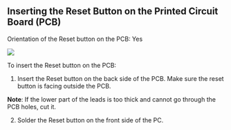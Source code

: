 ## Inserting the Reset Button on the Printed Circuit Board (PCB)

Orientation of the Reset button on the PCB: Yes
<!-- unclear-reword: orientation is a usability recommendation -->

![](https://github.com/tinusaur/guides/blob/master/docs/images/reset%20button.jpg)

To insert the Reset button on the PCB:

1. Insert the Reset button on the back side of the PCB. Make sure the reset button is facing outside the PCB.
<!-- unclear-reword: back vs. bottom of board, clarify directions and add to drawings -->
<!-- unclear-reword: all openings on the board are labeled, use board labels to refer to openings in procedures -->
**Note**: If the lower part of the leads is too thick and cannot go through the PCB holes, cut it.
<!-- misplaced-moveup: this is a prerequisite, not a note -->
<!-- content-add: leads must be bent before soldering -->
2. Solder the Reset button on the front side of the PC.
